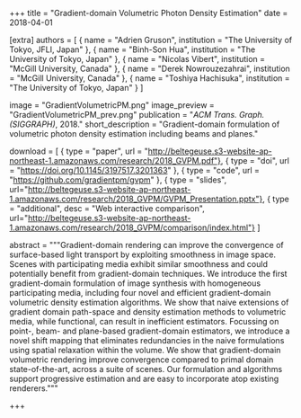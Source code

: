 +++
title = "Gradient-domain Volumetric Photon Density Estimation"
date = 2018-04-01

[extra]
authors = [
    { name = "Adrien Gruson", institution = "The University of Tokyo, JFLI, Japan" },
    { name = "Binh-Son Hua", institution = "The University of Tokyo, Japan" },
    { name = "Nicolas Vibert", institution = "McGill University, Canada" },
    { name = "Derek Nowrouzezahrai", institution = "McGill University, Canada" },
    { name = "Toshiya Hachisuka", institution = "The University of Tokyo, Japan" }
]

image = "GradientVolumetricPM.png"
image_preview = "GradientVolumetricPM_prev.png"
publication = "*ACM Trans. Graph. (SIGGRAPH)*, 2018."
short_description = "Gradient-domain formulation of volumetric photon density estimation including beams and planes."

download = [
    { type = "paper", url = "http://beltegeuse.s3-website-ap-northeast-1.amazonaws.com/research/2018_GVPM.pdf"},
    { type = "doi", url = "https://doi.org/10.1145/3197517.3201363" },
    { type = "code", url = "https://github.com/gradientpm/gvpm" },
    { type = "slides", url="http://beltegeuse.s3-website-ap-northeast-1.amazonaws.com/research/2018_GVPM/GVPM_Presentation.pptx"},
    { type = "additional", desc = "Web interactive comparison", url="http://beltegeuse.s3-website-ap-northeast-1.amazonaws.com/research/2018_GVPM/comparison/index.html"}
]

abstract = """Gradient-domain rendering can improve the convergence of surface-based light transport by exploiting smoothness in image space. Scenes with participating media exhibit similar smoothness and could potentially benefit from gradient-domain techniques. We introduce the first gradient-domain formulation of image synthesis with homogeneous participating media, including four novel and efficient gradient-domain volumetric density estimation algorithms. We show that naive extensions of gradient domain path-space and density estimation methods to volumetric media, while functional, can result in inefficient estimators. Focussing on point-, beam- and plane-based gradient-domain estimators, we introduce a novel shift mapping that eliminates redundancies in the naive formulations using spatial relaxation within the volume. We show that gradient-domain volumetric rendering improve convergence compared to primal domain state-of-the-art, across a suite of scenes. Our formulation and algorithms support progressive estimation and are easy to incorporate atop existing renderers."""

+++

